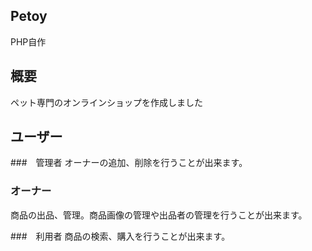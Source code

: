 ## Petoy
PHP自作

## 概要
ペット専門のオンラインショップを作成しました

## ユーザー
###　管理者
オーナーの追加、削除を行うことが出来ます。

### オーナー
商品の出品、管理。商品画像の管理や出品者の管理を行うことが出来ます。

###　利用者
商品の検索、購入を行うことが出来ます。